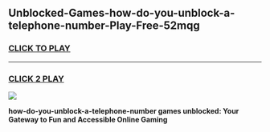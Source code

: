 
## Unblocked-Games-how-do-you-unblock-a-telephone-number-Play-Free-52mqg
<h3>
<a href="https://premium76.site?title=how-do-you-unblock-a-telephone-number&ref=12A">CLICK TO PLAY</a></h3>
<hr>

<h3>
<a href="https://premium76.site?title=how-do-you-unblock-a-telephone-number&ref=12A">CLICK 2 PLAY</a>
  
</h3>

<a href="https://premium76.site?title=how-do-you-unblock-a-telephone-number&ref=12A"><img src="https://clearcache.store/games.png"></a>


**how-do-you-unblock-a-telephone-number games unblocked: Your Gateway to Fun and Accessible Online Gaming**
